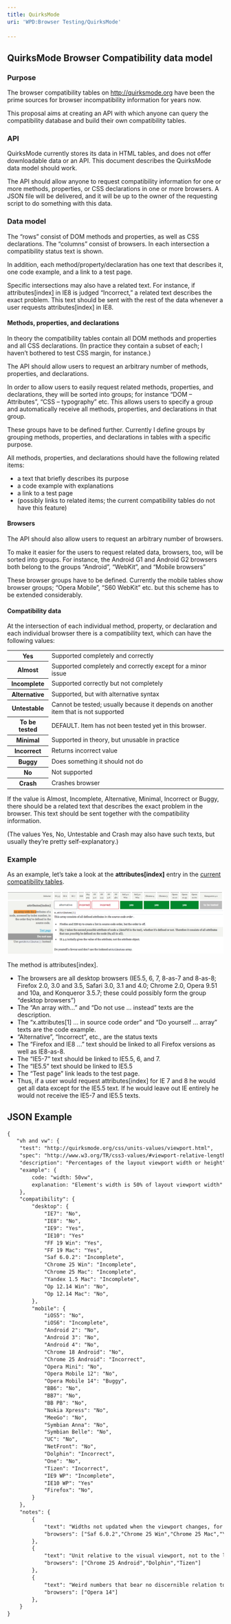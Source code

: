 ```yaml
---
title: QuirksMode
uri: 'WPD:Browser Testing/QuirksMode'

---
```

## <span>QuirksMode Browser Compatibility data model</span>

### <span>Purpose</span>

The browser compatibility tables on <http://quirksmode.org> have been the prime sources for browser incompatibility information for years now.

This proposal aims at creating an API with which anyone can query the compatibility database and build their own compatibility tables.

### <span>API</span>

QuirksMode currently stores its data in HTML tables, and does not offer downloadable data or an API. This document describes the QuirksMode data model should work.

The API should allow anyone to request compatibility information for one or more methods, properties, or CSS declarations in one or more browsers. A JSON file will be delivered, and it will be up to the owner of the requesting script to do something with this data.

### <span>Data model</span>

The “rows” consist of DOM methods and properties, as well as CSS declarations. The “columns” consist of browsers. In each intersection a compatibility status text is shown.

In addition, each method/property/declaration has one text that describes it, one code example, and a link to a test page.

Specific intersections may also have a related text. For instance, if attributes[index] in IE8 is judged “Incorrect,” a related text describes the exact problem. This text should be sent with the rest of the data whenever a user requests attributes[index] in IE8.

#### <span>Methods, properties, and declarations</span>

In theory the compatibility tables contain all DOM methods and properties and all CSS declarations. (In practice they contain a subset of each; I haven’t bothered to test CSS margin, for instance.)

The API should allow users to request an arbitrary number of methods, properties, and declarations.

In order to allow users to easily request related methods, properties, and declarations, they will be sorted into groups; for instance “DOM – Attributes”, “CSS – typography” etc. This allows users to specify a group and automatically receive all methods, properties, and declarations in that group.

These groups have to be defined further. Currently I define groups by grouping methods, properties, and declarations in tables with a specific purpose.

All methods, properties, and declarations should have the following related items:

-   a text that briefly describes its purpose
-   a code example with explanations
-   a link to a test page
-   (possibly links to related items; the current compatibility tables do not have this feature)

#### <span>Browsers</span>

The API should also allow users to request an arbitrary number of browsers.

To make it easier for the users to request related data, browsers, too, will be sorted into groups. For instance, the Android G1 and Android G2 browsers both belong to the groups “Android”, “WebKit”, and “Mobile browsers”

These browser groups have to be defined. Currently the mobile tables show browser groups; “Opera Mobile”, “S60 WebKit” etc. but this scheme has to be extended considerably.

#### <span>Compatibility data</span>

At the intersection of each individual method, property, or declaration and each individual browser there is a compatibility text, which can have the following values:

<table class="wikitable">
<tr>
<th>
Yes

</th>
<td>
Supported completely and correctly

</td>
</tr>
<tr>
<th>
Almost

</th>
<td>
Supported completely and correctly except for a minor issue

</td>
</tr>
<tr>
<th>
Incomplete

</th>
<td>
Supported correctly but not completely

</td>
</tr>
<tr>
<th>
Alternative

</th>
<td>
Supported, but with alternative syntax

</td>
</tr>
<tr>
<th>
Untestable

</th>
<td>
Cannot be tested; usually because it depends on another item that is not supported

</td>
</tr>
<tr>
<th>
To be tested

</th>
<td>
DEFAULT. Item has not been tested yet in this browser.

</td>
</tr>
<tr>
<th>
Minimal

</th>
<td>
Supported in theory, but unusable in practice

</td>
</tr>
<tr>
<th>
Incorrect

</th>
<td>
Returns incorrect value

</td>
</tr>
<tr>
<th>
Buggy

</th>
<td>
Does something it should not do

</td>
</tr>
<tr>
<th>
No

</th>
<td>
Not supported

</td>
</tr>
<tr>
<th>
Crash

</th>
<td>
Crashes browser

</td>
</tr>
</table>
If the value is Almost, Incomplete, Alternative, Minimal, Incorrect or Buggy, there should be a related text that describes the exact problem in the browser. This text should be sent together with the compatibility information.

(The values Yes, No, Untestable and Crash may also have such texts, but usually they’re pretty self-explanatory.)

### <span>Example</span>

As an example, let’s take a look at the **attributes[index]** entry in the [current compatibility tables](http://www.quirksmode.org/dom/w3c_core.html#attributes).

![QuirksMode-example.png](/assets/public/9/98/QuirksMode-example.png)

The method is attributes[index].

-   The browsers are all desktop browsers (IE5.5, 6, 7, 8-as-7 and 8-as-8; Firefox 2.0, 3.0 and 3.5, Safari 3.0, 3.1 and 4.0; Chrome 2.0, Opera 9.51 and 10a, and Konqueror 3.5.7; these could possibly form the group “desktop browsers”)
-   The “An array with...” and “Do not use ... instead” texts are the description.
-   The “x.attributes[1] ... in source code order” and “Do yourself ... array” texts are the code example.
-   “Alternative”, “Incorrect”, etc., are the status texts
-   The “Firefox and IE8 ...” text should be linked to all Firefox versions as well as IE8-as-8.
-   The “IE5-7” text should be linked to IE5.5, 6, and 7.
-   The “IE5.5” text should be linked to IE5.5
-   The “Test page” link leads to the test page.
-   Thus, if a user would request attributes[index] for IE 7 and 8 he would get all data except for the IE5.5 text. If he would leave out IE entirely he would not receive the IE5-7 and IE5.5 texts.

## <span>JSON Example</span>

``` html
{
   "vh and vw": {
    "test": "http://quirksmode.org/css/units-values/viewport.html",
    "spec": "http://www.w3.org/TR/css3-values/#viewport-relative-lengths",
    "description": "Percentages of the layout viewport width or height",
    "example": {
        code: "width: 50vw",
        explanation: "Element's width is 50% of layout viewport width"
    },
    "compatibility": {
        "desktop": {
            "IE7": "No",
            "IE8": "No",
            "IE9": "Yes",
            "IE10": "Yes"
            "FF 19 Win": "Yes",
            "FF 19 Mac": "Yes",
            "Saf 6.0.2": "Incomplete",
            "Chrome 25 Win": "Incomplete",
            "Chrome 25 Mac": "Incomplete",
            "Yandex 1.5 Mac": "Incomplete",
            "Op 12.14 Win": "No",
            "Op 12.14 Mac": "No",
        },
        "mobile": {
            "iOS5": "No",
            "iOS6": "Incomplete",
            "Android 2": "No",
            "Android 3": "No",
            "Android 4": "No",
            "Chrome 18 Android": "No",
            "Chrome 25 Android": "Incorrect",
            "Opera Mini": "No",
            "Opera Mobile 12": "No",
            "Opera Mobile 14": "Buggy",
            "BB6": "No",
            "BB7": "No",
            "BB PB": "No",
            "Nokia Xpress": "No",
            "MeeGo": "No",
            "Symbian Anna": "No",
            "Symbian Belle": "No",
            "UC": "No",
            "NetFront": "No",
            "Dolphin": "Incorrect",
            "One": "No",
            "Tizen": "Incorrect",
            "IE9 WP": "Incomplete",
            "IE10 WP": "Yes"
            "Firefox": "No",
        }
    },
    "notes": {
        {
            "text": "Widths not updated when the viewport changes, for instance by changing the orientation",
            "browsers": ["Saf 6.0.2","Chrome 25 Win","Chrome 25 Mac","Yandex 1.5 Mac","iOS6","Chrome 25 Android","Tizen","IE9 WP"]
        },
        {
            "text": "Unit relative to the visual viewport, not to the layout viewport.",
            "browsers": ["Chrome 25 Android","Dolphin","Tizen"]
        },
        {
            "text": "Weird numbers that bear no discernible relation to any viewport.",
            "browsers": ["Opera 14"]
        },
    }
}
```